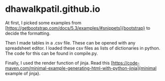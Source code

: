 # dhawalkpatil.github.io
At first, I picked some examples from [https://getbootstrap.com/docs/5.3/examples/#snippets]{bootstrap} to decide the formatting.

Then I made tables in a .csv file. These can be opened with any spreadsheet editor. I loaded these csv files as lists of dictionaries in python. The code for this can be found in compile.py.

Finally, I used the render function of jinja. Read this [https://code-maven.com/minimal-example-generating-html-with-python-jinja]{minimal example of jinja}.